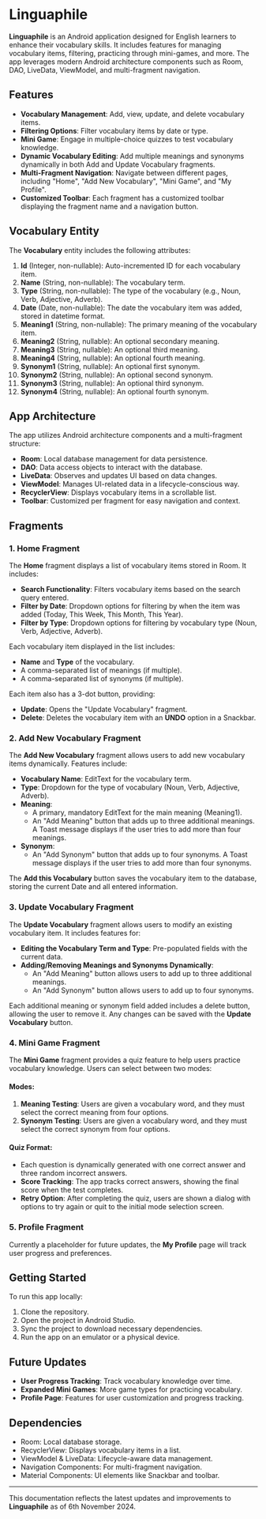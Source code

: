 # Linguaphile

**Linguaphile** is an Android application designed for English learners to enhance their vocabulary skills. It includes features for managing vocabulary items, filtering, practicing through mini-games, and more. The app leverages modern Android architecture components such as Room, DAO, LiveData, ViewModel, and multi-fragment navigation.

## Features

- **Vocabulary Management**: Add, view, update, and delete vocabulary items.
- **Filtering Options**: Filter vocabulary items by date or type.
- **Mini Game**: Engage in multiple-choice quizzes to test vocabulary knowledge.
- **Dynamic Vocabulary Editing**: Add multiple meanings and synonyms dynamically in both Add and Update Vocabulary fragments.
- **Multi-Fragment Navigation**: Navigate between different pages, including "Home", "Add New Vocabulary", "Mini Game", and "My Profile".
- **Customized Toolbar**: Each fragment has a customized toolbar displaying the fragment name and a navigation button.

## Vocabulary Entity

The **Vocabulary** entity includes the following attributes:

1. **Id** (Integer, non-nullable): Auto-incremented ID for each vocabulary item.
2. **Name** (String, non-nullable): The vocabulary term.
3. **Type** (String, non-nullable): The type of the vocabulary (e.g., Noun, Verb, Adjective, Adverb).
4. **Date** (Date, non-nullable): The date the vocabulary item was added, stored in datetime format.
5. **Meaning1** (String, non-nullable): The primary meaning of the vocabulary item.
6. **Meaning2** (String, nullable): An optional secondary meaning.
7. **Meaning3** (String, nullable): An optional third meaning.
8. **Meaning4** (String, nullable): An optional fourth meaning.
9. **Synonym1** (String, nullable): An optional first synonym.
10. **Synonym2** (String, nullable): An optional second synonym.
11. **Synonym3** (String, nullable): An optional third synonym.
12. **Synonym4** (String, nullable): An optional fourth synonym.

## App Architecture

The app utilizes Android architecture components and a multi-fragment structure:

- **Room**: Local database management for data persistence.
- **DAO**: Data access objects to interact with the database.
- **LiveData**: Observes and updates UI based on data changes.
- **ViewModel**: Manages UI-related data in a lifecycle-conscious way.
- **RecyclerView**: Displays vocabulary items in a scrollable list.
- **Toolbar**: Customized per fragment for easy navigation and context.

## Fragments

### 1. Home Fragment

The **Home** fragment displays a list of vocabulary items stored in Room. It includes:

- **Search Functionality**: Filters vocabulary items based on the search query entered.
- **Filter by Date**: Dropdown options for filtering by when the item was added (Today, This Week, This Month, This Year).
- **Filter by Type**: Dropdown options for filtering by vocabulary type (Noun, Verb, Adjective, Adverb).

Each vocabulary item displayed in the list includes:
- **Name** and **Type** of the vocabulary.
- A comma-separated list of meanings (if multiple).
- A comma-separated list of synonyms (if multiple).

Each item also has a 3-dot button, providing:
- **Update**: Opens the "Update Vocabulary" fragment.
- **Delete**: Deletes the vocabulary item with an **UNDO** option in a Snackbar.

### 2. Add New Vocabulary Fragment

The **Add New Vocabulary** fragment allows users to add new vocabulary items dynamically. Features include:

- **Vocabulary Name**: EditText for the vocabulary term.
- **Type**: Dropdown for the type of vocabulary (Noun, Verb, Adjective, Adverb).
- **Meaning**:
  - A primary, mandatory EditText for the main meaning (Meaning1).
  - An "Add Meaning" button that adds up to three additional meanings. A Toast message displays if the user tries to add more than four meanings.
- **Synonym**:
  - An "Add Synonym" button that adds up to four synonyms. A Toast message displays if the user tries to add more than four synonyms.

The **Add this Vocabulary** button saves the vocabulary item to the database, storing the current Date and all entered information.

### 3. Update Vocabulary Fragment

The **Update Vocabulary** fragment allows users to modify an existing vocabulary item. It includes features for:

- **Editing the Vocabulary Term and Type**: Pre-populated fields with the current data.
- **Adding/Removing Meanings and Synonyms Dynamically**:
  - An "Add Meaning" button allows users to add up to three additional meanings.
  - An "Add Synonym" button allows users to add up to four synonyms.

Each additional meaning or synonym field added includes a delete button, allowing the user to remove it. Any changes can be saved with the **Update Vocabulary** button.

### 4. Mini Game Fragment

The **Mini Game** fragment provides a quiz feature to help users practice vocabulary knowledge. Users can select between two modes:

#### Modes:
1. **Meaning Testing**: Users are given a vocabulary word, and they must select the correct meaning from four options.
2. **Synonym Testing**: Users are given a vocabulary word, and they must select the correct synonym from four options.

#### Quiz Format:
- Each question is dynamically generated with one correct answer and three random incorrect answers.
- **Score Tracking**: The app tracks correct answers, showing the final score when the test completes.
- **Retry Option**: After completing the quiz, users are shown a dialog with options to try again or quit to the initial mode selection screen.
  
### 5. Profile Fragment

Currently a placeholder for future updates, the **My Profile** page will track user progress and preferences.

## Getting Started

To run this app locally:

1. Clone the repository.
2. Open the project in Android Studio.
3. Sync the project to download necessary dependencies.
4. Run the app on an emulator or a physical device.

## Future Updates

- **User Progress Tracking**: Track vocabulary knowledge over time.
- **Expanded Mini Games**: More game types for practicing vocabulary.
- **Profile Page**: Features for user customization and progress tracking.

## Dependencies

- Room: Local database storage.
- RecyclerView: Displays vocabulary items in a list.
- ViewModel & LiveData: Lifecycle-aware data management.
- Navigation Components: For multi-fragment navigation.
- Material Components: UI elements like Snackbar and toolbar.

---

This documentation reflects the latest updates and improvements to **Linguaphile** as of 6th November 2024.
